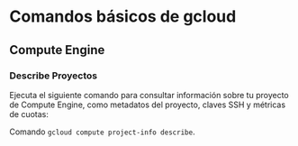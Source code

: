 # Comandos básicos de gcloud

## Compute Engine

### Describe Proyectos

Ejecuta el siguiente comando para consultar información sobre tu proyecto de Compute Engine, como metadatos del proyecto, claves SSH y métricas de cuotas:

   Comando `gcloud compute project-info describe`.

